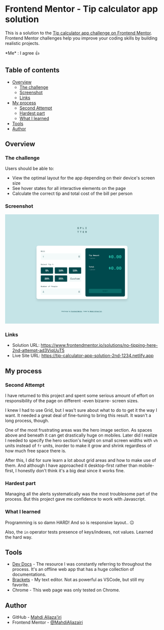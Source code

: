 # Frontend Mentor - Tip calculator app solution

This is a solution to the [Tip calculator app challenge on Frontend Mentor](https://www.frontendmentor.io/challenges/tip-calculator-app-ugJNGbJUX).  
Frontend Mentor challenges help you improve your coding skills by building realistic projects.

\*Me\* : I agree 👍

## Table of contents

- [Overview](#overview)
  - [The challenge](#the-challenge)
  - [Screenshot](#screenshot)
  - [Links](#links)
- [My process](#my-process)
  - [Second Attempt](#second-attempt)
  - [Hardest part](#hardest-part)
  - [What I learned](#what-i-learned)
- [Tools](#tools)
- [Author](#author)

## Overview

### The challenge

Users should be able to:

- View the optimal layout for the app depending on their device's screen size
- See hover states for all interactive elements on the page
- Calculate the correct tip and total cost of the bill per person

### Screenshot

![My Fabulous Work!](./screenshot.png)

### Links

- Solution URL: <https://www.frontendmentor.io/solutions/no-tipping-here-2nd-attempt-ad3ViqUuT5>
- Live Site URL: <https://tip-calculator-app-solution-2nd-1234.netlify.app>

## My process

### Second Attempt

I have returned to this project and spent some serious amount of effort on responsibility of the page on different -even bizarre- screen sizes.

I knew I had to use Grid, but I was't sure about what to do to get it the way I want. It needed a great deal of fine-tuning to bring this result. It wasn't a long process, though.

One of the most frustrating areas was the hero image section. As spaces above and beneath it can get drastically huge on mobiles. Later did I realize I needed to specify the hero section's height on small screen widths with `vh` units instead of `fr` units, inorder to make it grow and shrink regardless of how much free space there is.

After this, I did for sure learn a lot about grid areas and how to make use of them. And although I have approached it desktop-first rather than mobile-first, I honestly don't think it's a big deal since it works fine.

### Hardest part

Managing all the alerts systematically was the most troublesome part of the process. But this project gave me confidence to work with Javascript.

### What I learned

Programming is so damn HARD! And so is responsive layout.. 😐

Also, the `in` operator tests presence of keys/indexes, not values. Learned the hard way.

## Tools

- [Dev Docs](https://devdocs.io) - The resource I was constantly referring to throughout the process. It's an offline web app that has a huge collection of documentations.
- [Brackets](https://brackets.io) - My text editor. Not as powerful as VSCode, but still my favorite.
- Chrome - This web page was only tested on Chrome. 

## Author

- GitHub - [Mahdi Aljaza'iri](https://github.com/MahdiAljazairi)
- Frontend Mentor - [@MahdiAljazairi](https://www.frontendmentor.io/profile/MahdiAljazairi)
